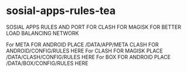 # sosial-apps-rules-tea
SOSIAL APPS RULES AND PORT FOR CLASH FOR MAGISK FOR BETTER LOAD BALANCING NETWORK



For META FOR ANDROID PLACE /DATA/APP/META CLASH FOR ANDROID/CONFIG/RULES HERE 
For CLASH FOR MAGISK PLACE /DATA/CLASH/CONFIG/RULES HERE 
For BOX FOR ANDROID PLACE /DATA/BOX/CONFIG/RULES HERE
